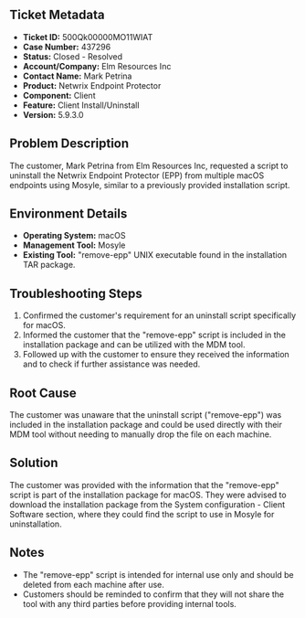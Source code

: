 ## Ticket Metadata
- **Ticket ID:** 500Qk00000MO11WIAT
- **Case Number:** 437296
- **Status:** Closed - Resolved
- **Account/Company:** Elm Resources Inc
- **Contact Name:** Mark Petrina
- **Product:** Netwrix Endpoint Protector
- **Component:** Client
- **Feature:** Client Install/Uninstall
- **Version:** 5.9.3.0

## Problem Description
The customer, Mark Petrina from Elm Resources Inc, requested a script to uninstall the Netwrix Endpoint Protector (EPP) from multiple macOS endpoints using Mosyle, similar to a previously provided installation script.

## Environment Details
- **Operating System:** macOS
- **Management Tool:** Mosyle
- **Existing Tool:** "remove-epp" UNIX executable found in the installation TAR package.

## Troubleshooting Steps
1. Confirmed the customer's requirement for an uninstall script specifically for macOS.
2. Informed the customer that the "remove-epp" script is included in the installation package and can be utilized with the MDM tool.
3. Followed up with the customer to ensure they received the information and to check if further assistance was needed.

## Root Cause
The customer was unaware that the uninstall script ("remove-epp") was included in the installation package and could be used directly with their MDM tool without needing to manually drop the file on each machine.

## Solution
The customer was provided with the information that the "remove-epp" script is part of the installation package for macOS. They were advised to download the installation package from the System configuration - Client Software section, where they could find the script to use in Mosyle for uninstallation.

## Notes
- The "remove-epp" script is intended for internal use only and should be deleted from each machine after use.
- Customers should be reminded to confirm that they will not share the tool with any third parties before providing internal tools.